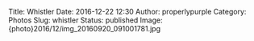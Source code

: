 Title: Whistler
Date: 2016-12-22 12:30
Author: properlypurple
Category: Photos
Slug: whistler
Status: published
Image: {photo}2016/12/img_20160920_091001781.jpg
